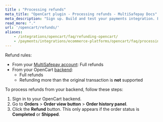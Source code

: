 ```yaml
---
title : "Processing refunds"
meta_title: "OpenCart plugin - Processing refunds - MultiSafepay Docs"
meta_description: "Sign up. Build and test your payments integration. Explore our products and services. Use our API reference, SDKs, and wrappers. Get support."
read_more: "."
url: '/opencart/refunds/'
aliases: 
    - /integrations/opencart/faq/refunding-opencart/
    - /payments/integrations/ecommerce-platforms/opencart/faq/processing-refunds/
---
```


Refund rules:

- From your [MultiSafepay account](/account/multisafepay-account/processing-refunds/): Full refunds 
- From your OpenCart [backend](/getting-started/glossary/#backend):  
    - Full refunds
    - Refunding more than the original transaction is **not** supported

To process refunds from your backend, follow these steps:

1. Sign in to your OpenCart backend.
2. Go to **Orders** > **Order view button** > **Order history panel**. 
3. Click the **Refund** button. This only appears if the order status is **Completed** or **Shipped**.

